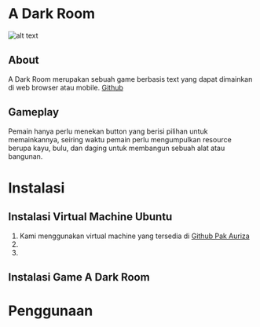 # A Dark Room
![alt text](https://upload.wikimedia.org/wikipedia/commons/9/9a/A_dark_room_logo.jpg "A Dark Room")
## About
A Dark Room merupakan sebuah game berbasis text yang dapat dimainkan di web browser atau mobile. 
[Github](https://github.com/doublespeakgames/adarkroom)
## Gameplay
Pemain hanya perlu menekan button yang berisi pilihan untuk memainkannya, seiring waktu pemain perlu mengumpulkan resource berupa kayu, bulu, dan daging untuk membangun sebuah alat atau bangunan.

# Instalasi
## Instalasi Virtual Machine Ubuntu
1. Kami menggunakan virtual machine yang tersedia di [Github Pak Auriza](https://github.com/auriza/komdat-lab/blob/master/p01.md)
2. 
3.
## Instalasi Game A Dark Room

# Penggunaan




